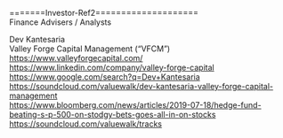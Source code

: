 =======Investor-Ref2====================   
Finance Advisers / Analysts   
   
   
   
   
   

Dev Kantesaria     
Valley Forge Capital Management (“VFCM”)     
https://www.valleyforgecapital.com/     
https://www.linkedin.com/company/valley-forge-capital     
https://www.google.com/search?q=Dev+Kantesaria         
https://soundcloud.com/valuewalk/dev-kantesaria-valley-forge-capital-management     
https://www.bloomberg.com/news/articles/2019-07-18/hedge-fund-beating-s-p-500-on-stodgy-bets-goes-all-in-on-stocks      
https://soundcloud.com/valuewalk/tracks      




